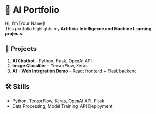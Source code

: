 # 🤖 AI Portfolio

Hi, I’m [Your Name]!  
This portfolio highlights my **Artificial Intelligence and Machine Learning projects**.  

## 🔬 Projects
1. **AI Chatbot** – Python, Flask, OpenAI API  
2. **Image Classifier** – TensorFlow, Keras  
3. **AI + Web Integration Demo** – React frontend + Flask backend  

## 🛠️ Skills
- Python, TensorFlow, Keras, OpenAI API, Flask  
- Data Processing, Model Training, API Deployment  
